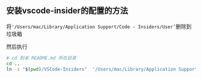## 安装vscode-insider的配置的方法



将`'/Users/mac/Library/Application Support/Code - Insiders/User’`删除到垃圾箱

然后执行

```bash
# cd 到本 README.md 所在目录
cd ..
ln -s "$(pwd)/VSCode-Insiders"  '/Users/mac/Library/Application Support/Code - Insiders/User'
```

